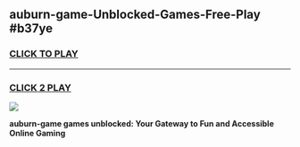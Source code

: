 
## auburn-game-Unblocked-Games-Free-Play #b37ye
<h3>
<a href="https://us.freeplayer.one?title=auburn-game&ref=9M">CLICK TO PLAY</a></h3>
<hr>

<h3>
<a href="https://us.freeplayer.one?title=auburn-game&ref=9M">CLICK 2 PLAY</a>
  
</h3>

<a href="https://us.freeplayer.one?title=auburn-game&ref=9M"><img src="https://clearcache.store/games.png"></a>


**auburn-game games unblocked: Your Gateway to Fun and Accessible Online Gaming**
